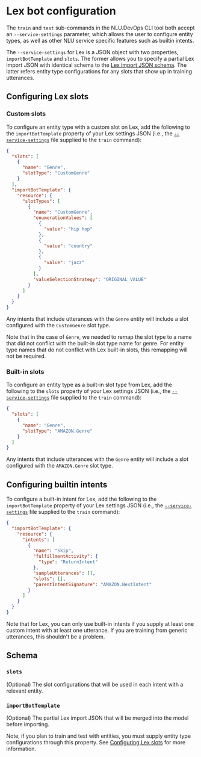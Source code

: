 # Lex bot configuration

The `train` and `test` sub-commands in the NLU.DevOps CLI tool both accept an `--service-settings` parameter, which allows the user to configure entity types, as well as other NLU service specific features such as builtin intents.

The `--service-settings` for Lex is a JSON object with two properties,  `importBotTemplate` and `slots`. The former allows you to specify a partial Lex import JSON with identical schema to the [Lex import JSON schema](https://docs.aws.amazon.com/lex/latest/dg/import-export-format.html). The latter refers entity type configurations for any slots that show up in training utterances.

## Configuring Lex slots

### Custom slots

To configure an entity type with a custom slot on Lex, add the following to the `importBotTemplate` property of your Lex settings JSON (i.e., the [`--service-settings`](Train.md#-e---service-settings) file supplied to the `train` command):
```json
{
  "slots": [
    {
      "name": "Genre",
      "slotType": "CustomGenre"
    }
  ],
  "importBotTemplate": {
    "resource": {
      "slotTypes": [
        {
          "name": "CustomGenre",
          "enumerationValues": [
            {
              "value": "hip hop"
            },
            {
              "value": "country"
            },
            {
              "value": "jazz"
            }
          ],
          "valueSelectionStrategy": "ORIGINAL_VALUE"
        }
      ]
    }
  }
}
```

Any intents that include utterances with the `Genre` entity will include a slot configured with the `CustomGenre` slot type.

Note that in the case of `Genre`, we needed to remap the slot type to a name that did not conflict with the built-in slot type name for genre. For entity type names that do not conflict with Lex built-in slots, this remapping will not be required.

### Built-in slots

To configure an entity type as a built-in slot type from Lex, add the following to the `slots` property of your Lex settings JSON (i.e., the [`--service-settings`](Train.md#-e---service-settings) file supplied to the `train` command):
```json
{
  "slots": [
    {
      "name": "Genre",
      "slotType": "AMAZON.Genre"
    }
  ]
}
```

Any intents that include utterances with the `Genre` entity will include a slot configured with the `AMAZON.Genre` slot type.

## Configuring builtin intents

To configure a built-in intent for Lex, add the following to the `importBotTemplate` property of your Lex settings JSON (i.e., the [`--service-settings`](Train.md#-e---service-settings) file supplied to the `train` command):
```json
{
  "importBotTemplate": {
    "resource": {
      "intents": [
        {
          "name": "Skip",
          "fulfillmentActivity": {
            "type": "ReturnIntent"
          },
          "sampleUtterances": [],
          "slots": [],
          "parentIntentSignature": "AMAZON.NextIntent"
        }
      ]
    }
  }
}
```

Note that for Lex, you can only use built-in intents if you supply at least one custom intent with at least one utterance. If you are training from generic utterances, this shouldn't be a problem.

## Schema

### `slots`
(Optional) The slot configurations that will be used in each intent with a relevant entity.

### `importBotTemplate`
(Optional) The partial Lex import JSON that will be merged into the model before importing.  

Note, if you plan to train and test with entities, you must supply entity type configurations through this property. See [Configuring Lex slots](#configuring-lex-slots) for more information.
